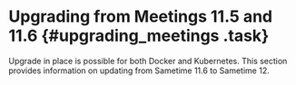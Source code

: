 # Upgrading from Meetings 11.5 and 11.6 {#upgrading_meetings .task}

Upgrade in place is possible for both Docker and Kubernetes. This section provides information on updating from Sametime 11.6 to Sametime 12.

